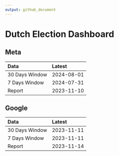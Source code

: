 ```yaml
---
output: github_document
---
```


# Dutch Election Dashboard



## Meta


|Data           |Latest     |
|:--------------|:----------|
|30 Days Window |2024-08-01 |
|7 Days Window  |2024-07-31 |
|Report         |2023-11-10 |

## Google


|Data           |Latest     |
|:--------------|:----------|
|30 Days Window |2023-11-11 |
|7 Days Window  |2023-11-11 |
|Report         |2023-11-14 |
